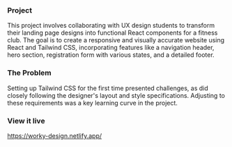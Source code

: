 ### Project
This project involves collaborating with UX design students to transform their landing page designs into functional React components for a fitness club. The goal is to create a responsive and visually accurate website using React and Tailwind CSS, incorporating features like a navigation header, hero section, registration form with various states, and a detailed footer.

### The Problem

Setting up Tailwind CSS for the first time presented challenges, as did closely following the designer's layout and style specifications. Adjusting to these requirements was a key learning curve in the project.

### View it live

https://worky-design.netlify.app/
